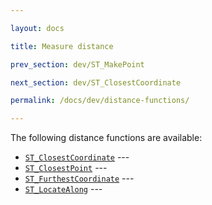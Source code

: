 ```yaml
---

layout: docs

title: Measure distance

prev_section: dev/ST_MakePoint

next_section: dev/ST_ClosestCoordinate

permalink: /docs/dev/distance-functions/

---
```


The following distance functions are available:

* [`ST_ClosestCoordinate`](../ST_ClosestCoordinate) --- 
* [`ST_ClosestPoint`](../ST_ClosestPoint) --- 
* [`ST_FurthestCoordinate`](../ST_FurthestCoordinate) --- 
* [`ST_LocateAlong`](../ST_LocateAlong) --- 
